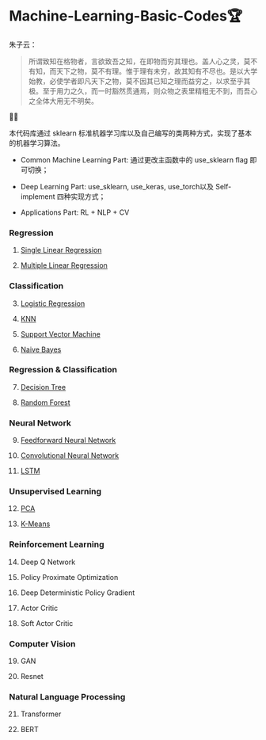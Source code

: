 # Machine-Learning-Basic-Codes🏆

朱子云：

> 所谓致知在格物者，言欲致吾之知，在即物而穷其理也。盖人心之灵，莫不有知，而天下之物，莫不有理。惟于理有未穷，故其知有不尽也。是以大学始教，必使学者即凡天下之物，莫不因其已知之理而益穷之，以求至乎其极。至于用力之久，而一时豁然贯通焉，则众物之表里精粗无不到，而吾心之全体大用无不明矣。

📐📏

本代码库通过 sklearn 标准机器学习库以及自己编写的类两种方式，实现了基本的机器学习算法。

- Common Machine Learning Part: 通过更改主函数中的 use_sklearn flag 即可切换；

- Deep Learning Part: use_sklearn, use_keras, use_torch以及 Self-implement 四种实现方式；

- Applications Part: RL + NLP + CV

### Regression
1. [Single Linear Regression](./01Single_Linear_Regression/1Single_Linear_Regression.py)

2. [Multiple Linear Regression](./02Multiple_Linear_Regression/2Multiple_Linear_Regression.py)

### Classification
3. [Logistic Regression](./03Logistic_Regression/3Logistic_Regression.py)

4. [KNN](./04K_Nearest_Neighbours/)

5. [Support Vector Machine](./05Support_Vector_Machine/)

6. [Naive Bayes](./06Naive_Bayes/)

### Regression & Classification
7. [Decision Tree](./07Decision_Trees/)

8. [Random Forest](./08Random_Forest/)

### Neural Network
9. [Feedforward Neural Network](./09Neural_Network/)

10. [Convolutional Neural Network](./10CNN/)

11. [LSTM](./11LSTM/)

### Unsupervised Learning
12. [PCA](./12PCA/)

13. [K-Means](./13Kmeans/)

### Reinforcement Learning
14. Deep Q Network

15. Policy Proximate Optimization

16. Deep Deterministic Policy Gradient

17. Actor Critic

18. Soft Actor Critic

### Computer Vision
19. GAN 

20. Resnet

### Natural Language Processing
21. Transformer

22. BERT
